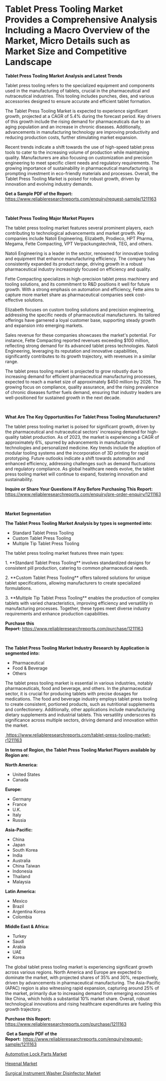 <p><h1>Tablet Press Tooling Market Provides a Comprehensive Analysis Including a Macro Overview of the Market, Micro Details such as Market Size and Competitive Landscape</h1></p><p><strong>Tablet Press Tooling Market Analysis and Latest Trends</strong></p>
<p><p>Tablet press tooling refers to the specialized equipment and components used in the manufacturing of tablets, crucial in the pharmaceutical and nutraceutical industries. This tooling includes punches, dies, and various accessories designed to ensure accurate and efficient tablet formation. </p><p>The Tablet Press Tooling Market is expected to experience significant growth, projected at a CAGR of 5.4% during the forecast period. Key drivers of this growth include the rising demand for pharmaceuticals due to an aging population and an increase in chronic diseases. Additionally, advancements in manufacturing technology are improving productivity and reducing production costs, further stimulating market expansion.</p><p>Recent trends indicate a shift towards the use of high-speed tablet press tools to cater to the increasing volume of production while maintaining quality. Manufacturers are also focusing on customization and precision engineering to meet specific client needs and regulatory requirements. The growing importance of sustainability in pharmaceutical manufacturing is prompting investment in eco-friendly materials and processes. Overall, the Tablet Press Tooling Market is poised for robust growth, driven by innovation and evolving industry demands.</p></p>
<p><strong>Get a Sample PDF of the Report:&nbsp;</strong> <a href="https://www.reliableresearchreports.com/enquiry/request-sample/1211163?utm_campaign=33&utm_medium=2&utm_source=Github&utm_content=ia&utm_term=24032025&utm_id=tablet-press-tooling">https://www.reliableresearchreports.com/enquiry/request-sample/1211163</a></p>
<p>&nbsp;</p>
<p><strong>Tablet Press Tooling Major Market Players</strong></p>
<p><p>The tablet press tooling market features several prominent players, each contributing to technological advancements and market growth. Key companies include Natoli Engineering, Elizabeth, Prodieco, HPT Pharma, Megama, Fette Compacting, VPT Verpackungstechnik, TEG, and others.</p><p>Natoli Engineering is a leader in the sector, renowned for innovative tooling and equipment that enhance manufacturing efficiency. The company has consistently expanded its product range, driving growth in a robust pharmaceutical industry increasingly focused on efficiency and quality.</p><p>Fette Compacting specializes in high-precision tablet press machinery and tooling solutions, and its commitment to R&D positions it well for future growth. With a strong emphasis on automation and efficiency, Fette aims to capture more market share as pharmaceutical companies seek cost-effective solutions.</p><p>Elizabeth focuses on custom tooling solutions and precision engineering, addressing the specific needs of pharmaceutical manufacturers. Its tailored offerings have garnered a loyal customer base, supporting steady growth and expansion into emerging markets.</p><p>Sales revenue for these companies showcases the market's potential. For instance, Fette Compacting reported revenues exceeding $100 million, reflecting strong demand for its advanced tablet press technologies. Natoli Engineering, leveraging its reputation and innovative capabilities, significantly contributes to its growth trajectory, with revenues in a similar range.</p><p>The tablet press tooling market is projected to grow robustly due to increasing demand for efficient pharmaceutical manufacturing processes, expected to reach a market size of approximately $450 million by 2026. The growing focus on compliance, quality assurance, and the rising prevalence of chronic diseases further fuels demand, ensuring that industry leaders are well-positioned for sustained growth in the next decade.</p></p>
<p>&nbsp;</p>
<p><strong>What Are The Key Opportunities For Tablet Press Tooling Manufacturers?</strong></p>
<p><p>The tablet press tooling market is poised for significant growth, driven by the pharmaceutical and nutraceutical sectors' increasing demand for high-quality tablet production. As of 2023, the market is experiencing a CAGR of approximately 6%, spurred by advancements in manufacturing technologies and personalized medicine. Key trends include the adoption of modular tooling systems and the incorporation of 3D printing for rapid prototyping. Future outlooks indicate a shift towards automation and enhanced efficiency, addressing challenges such as demand fluctuations and regulatory compliance. As global healthcare needs evolve, the tablet press tooling market will continue to expand, fostering innovation and sustainability.</p></p>
<p><strong>Inquire or Share Your Questions If Any Before Purchasing This Report:</strong> <a href="https://www.reliableresearchreports.com/enquiry/pre-order-enquiry/1211163?utm_campaign=33&utm_medium=2&utm_source=Github&utm_content=ia&utm_term=24032025&utm_id=tablet-press-tooling">https://www.reliableresearchreports.com/enquiry/pre-order-enquiry/1211163</a></p>
<p>&nbsp;</p>
<p><strong>Market Segmentation</strong></p>
<p><strong>The Tablet Press Tooling Market Analysis by types is segmented into:</strong></p>
<p><ul><li>Standard Tablet Press Tooling</li><li>Custom Tablet Press Tooling</li><li>Multiple Tip Tablet Press Tooling</li></ul></p>
<p><p>The tablet press tooling market features three main types: </p><p>1. **Standard Tablet Press Tooling** involves standardized designs for consistent pill production, catering to common pharmaceutical needs.</p><p>2. **Custom Tablet Press Tooling** offers tailored solutions for unique tablet specifications, allowing manufacturers to create specialized formulations.</p><p>3. **Multiple Tip Tablet Press Tooling** enables the production of complex tablets with varied characteristics, improving efficiency and versatility in manufacturing processes. Together, these types meet diverse industry requirements and enhance production capabilities.</p></p>
<p><strong>Purchase this Report:&nbsp;</strong><a href="https://www.reliableresearchreports.com/purchase/1211163?utm_campaign=33&utm_medium=2&utm_source=Github&utm_content=ia&utm_term=24032025&utm_id=tablet-press-tooling">https://www.reliableresearchreports.com/purchase/1211163</a></p>
<p>&nbsp;</p>
<p><strong>The Tablet Press Tooling Market Industry Research by Application is segmented into:</strong></p>
<p><ul><li>Pharmaceutical</li><li>Food & Beverage</li><li>Others</li></ul></p>
<p><p>The tablet press tooling market is essential in various industries, notably pharmaceuticals, food and beverage, and others. In the pharmaceutical sector, it is crucial for producing tablets with precise dosages for medications. The food and beverage industry employs tablet press tooling to create consistent, portioned products, such as nutritional supplements and confectionery. Additionally, other applications include manufacturing dietary supplements and industrial tablets. This versatility underscores its significance across multiple sectors, driving demand and innovation within the market.</p></p>
<p><a href="https://www.reliableresearchreports.com/tablet-press-tooling-market-r1211163?utm_campaign=33&utm_medium=2&utm_source=Github&utm_content=ia&utm_term=24032025&utm_id=tablet-press-tooling">&nbsp;https://www.reliableresearchreports.com/tablet-press-tooling-market-r1211163</a></p>
<p><strong>In terms of Region, the Tablet Press Tooling Market Players available by Region are:</strong></p>
<p>
    <p> <strong> North America: </strong>
        <ul>
            <li>United States</li>
            <li>Canada</li>
        </ul>
        </p> 
    <p> <strong> Europe: </strong>
        <ul>
            <li>Germany</li>
            <li>France</li>
            <li>U.K.</li>
            <li>Italy</li>
            <li>Russia</li>
        </ul>
        </p> 
    <p> <strong> Asia-Pacific: </strong>
        <ul>
            <li>China</li>
            <li>Japan</li>
            <li>South Korea</li>
            <li>India</li>
            <li>Australia</li>
            <li>China Taiwan</li>
            <li>Indonesia</li>
            <li>Thailand</li>
            <li>Malaysia</li>
        </ul>
        </p> 
    <p> <strong> Latin America: </strong>
        <ul>
            <li>Mexico</li>
            <li>Brazil</li>
            <li>Argentina Korea</li>
            <li>Colombia</li>
        </ul>
        </p> 
    <p> <strong> Middle East & Africa: </strong>
        <ul>
            <li>Turkey</li>
            <li>Saudi</li>
            <li>Arabia</li>
            <li>UAE</li>
            <li>Korea</li>
        </ul>
    </p>
    </p>
<p><p>The global tablet press tooling market is experiencing significant growth across various regions. North America and Europe are expected to dominate the market, with projected shares of 35% and 30%, respectively, driven by advancements in pharmaceutical manufacturing. The Asia-Pacific (APAC) region is also witnessing rapid expansion, capturing around 25% of the market, primarily due to increasing demand from emerging economies like China, which holds a substantial 10% market share. Overall, robust technological innovations and rising healthcare expenditures are fueling this growth trajectory.</p></p>
<p><strong>Purchase this Report: </strong><a href="https://www.reliableresearchreports.com/purchase/1211163?utm_campaign=33&utm_medium=2&utm_source=Github&utm_content=ia&utm_term=24032025&utm_id=tablet-press-tooling">https://www.reliableresearchreports.com/purchase/1211163</a></p>
<p>&nbsp;<strong>Get a Sample PDF of the Report:&nbsp;&nbsp;</strong><a href="https://www.reliableresearchreports.com/enquiry/request-sample/1211163?utm_campaign=33&utm_medium=2&utm_source=Github&utm_content=ia&utm_term=24032025&utm_id=tablet-press-tooling">https://www.reliableresearchreports.com/enquiry/request-sample/1211163</a></p>
<p><strong></strong></p>
<p><p><a href="https://github.com/myongfranzcs/Market-Research-Report-List-1/blob/main/automotive-lock-parts-market.md?utm_campaign=33&utm_medium=2&utm_source=Github&utm_content=ia&utm_term=24032025&utm_id=tablet-press-tooling">Automotive Lock Parts Market</a></p><p><a href="https://github.com/biandnikelrs/Market-Research-Report-List-1/blob/main/hexenal-market.md?utm_campaign=33&utm_medium=2&utm_source=Github&utm_content=ia&utm_term=24032025&utm_id=tablet-press-tooling">Hexenal Market</a></p><p><a href="https://github.com/tentandyik/Market-Research-Report-List-1/blob/main/surgical-instrument-washer-disinfector-market.md?utm_campaign=33&utm_medium=2&utm_source=Github&utm_content=ia&utm_term=24032025&utm_id=tablet-press-tooling">Surgical Instrument Washer Disinfector Market</a></p></p>